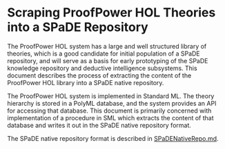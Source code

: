# Scraping ProofPower HOL Theories into a SPaDE Repository

The ProofPower HOL system has a large and well structured library of theories, which is a good candidate for initial population of a SPaDE repository, and will serve as a basis for early prototyping of the SPaDE knowledge repository and deductive intelligence subsystems.
This document describes the process of extracting the content of the ProofPower HOL library into a SPaDE native repository.

The ProofPower HOL system is implemented in Standard ML.
The theory hierarchy is stored in a PolyML database, and the system provides an API for accessing that database.
This document is primarily concerned with implementation of a procedure in SML which extracts the content of that database and writes it out in the SPaDE native repository format.

The SPaDE native repository format is described in [SPaDENativeRepo.md](SPaDENativeRepo.md).